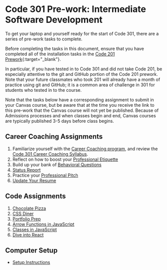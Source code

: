 # Code 301 Pre-work: Intermediate Software Development

To get your laptop and yourself ready for the start of Code 301, there are a series of pre-work tasks to complete.

Before completing the tasks in this document, ensure that you have completed all of the installation tasks in the [Code 201 Prework](https://codefellows.github.io/code-201-guide/curriculum/prework/){:target="_blank"}.

In particular, if you have tested in to Code 301 and did not take Code 201, be especially attentive to the git and GitHub portion of the Code 201 prework. Note that your future classmates who took 201 will already have a month of practice using git and GitHub; it is a common area of challenge in 301 for students who tested in to the course.

Note that the tasks below have a corresponding assignment to submit in your Canvas course, but be aware that at the time you receive the link to this pre-work that the Canvas course will not yet be published. Because of Admissions processes and when classes begin and end, Canvas courses are typically published 3-5 days before class begins.

## Career Coaching Assignments

1. Familiarize yourself with the [Career Coaching program](/common_curriculum/career_coaching), and review the [Code 301 Career Coaching Syllabus](/common_curriculum/career_coaching/Code_301/301_Career_Coaching_Syllabus).
1. Reflect on how to boost your [Professional Etiquette](/common_curriculum/career_coaching/301/professional-etiquette)
1. Build up your bank of [Behavioral Questions](/common_curriculum/career_coaching/301/behavioral-questions)
1. [Status Report](/common_curriculum/career_coaching/301/status-report)
1. Practice your [Professional Pitch](/common_curriculum/career_coaching/301/professional-pitch-draft)
1. [Update Your Resume](/common_curriculum/career_coaching/301/update-your-resume)

## Code Assignments

1. [Chocolate Pizza](chocolate_pizza)
1. [CSS Diner](css_diner.md)
1. [Portfolio Prep](portfolio_prep)
1. [Arrow Functions in JavaScript](arrow-functions)
1. [Classes in JavaScript](classes)
1. [Dive into React](react)

## Computer Setup

- [Setup Instructions](set-up)
